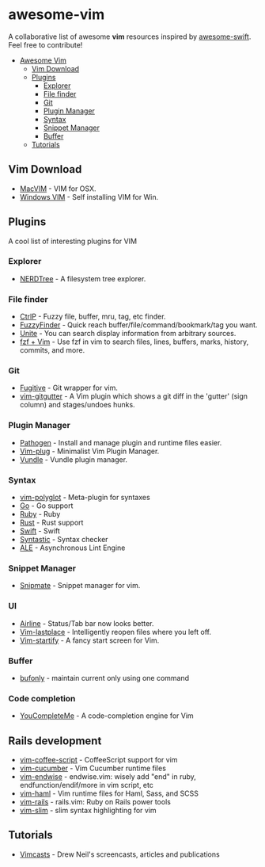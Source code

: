 awesome-vim
===========

A collaborative list of awesome **vim** resources inspired by [awesome-swift](https://github.com/matteocrippa/awesome-swift). Feel free to contribute!


- [Awesome Vim](#awesome-vim)
  - [Vim Download](#vim-download)
  - [Plugins](#plugins)
    - [Explorer](#explorer)
    - [File finder](#file-finder)
    - [Git](#git)
    - [Plugin Manager](#plugin-manager)
    - [Syntax](#syntax)
    - [Snippet Manager](#snippet-manager)
    - [Buffer](#buffer)
  - [Tutorials](#tutorials)

## Vim Download

* [MacVIM](https://github.com/b4winckler/macvim) - VIM for OSX.
* [Windows VIM](http://ftp.vim.org/pub/vim/pc/gvim74.exe) - Self installing VIM for Win.


## Plugins
A cool list of interesting plugins for VIM


### Explorer
* [NERDTree](https://github.com/scrooloose/nerdtree) - A filesystem tree explorer.


### File finder
* [CtrlP](https://github.com/kien/ctrlp.vim) - Fuzzy file, buffer, mru, tag, etc finder.
* [FuzzyFinder](https://bitbucket.org/ns9tks/vim-fuzzyfinder/) - Quick reach buffer/file/command/bookmark/tag you want.
* [Unite](https://github.com/Shougo/unite.vim) - You can search display information from arbitrary sources.
* [fzf + Vim](https://github.com/junegunn/fzf.vim) - Use fzf in vim to search files, lines, buffers, marks, history, commits, and more.

### Git
* [Fugitive](https://github.com/tpope/vim-fugitive) - Git wrapper for vim.
* [vim-gitgutter](https://github.com/airblade/vim-gitgutter) - A Vim plugin which shows a git diff in the 'gutter' (sign column) and stages/undoes hunks.


### Plugin Manager
* [Pathogen](https://github.com/tpope/vim-pathogen) - Install and manage plugin and runtime files easier.
* [Vim-plug](https://github.com/junegunn/vim-plug) - Minimalist Vim Plugin Manager.
* [Vundle](https://github.com/VundleVim/Vundle.vim) - Vundle plugin manager.


### Syntax
* [vim-polyglot](https://github.com/sheerun/vim-polyglot) - Meta-plugin for syntaxes
* [Go](https://github.com/fatih/vim-go) - Go support
* [Ruby](https://github.com/vim-ruby/vim-ruby) - Ruby
* [Rust](https://github.com/rust-lang/rust.vim) - Rust support
* [Swift](https://github.com/keith/swift.vim) - Swift
* [Syntastic](https://github.com/vim-syntastic/syntastic) - Syntax checker
* [ALE](https://github.com/w0rp/ale) - Asynchronous Lint Engine


### Snippet Manager
* [Snipmate](https://github.com/garbas/vim-snipmate) - Snippet manager for vim.


### UI
* [Airline](https://github.com/bling/vim-airline) - Status/Tab bar now looks better.
* [Vim-lastplace](https://github.com/dietsche/vim-lastplace) - Intelligently reopen files where you left off.
* [Vim-startify](https://github.com/mhinz/vim-startify) - A fancy start screen for Vim.

### Buffer
* [bufonly](https://github.com/muziqiushan/vim-bufonly) - maintain current only using one command

### Code completion
* [YouCompleteMe](https://github.com/Valloric/YouCompleteMe) - A code-completion engine for Vim

## Rails development
* [vim-coffee-script](https://github.com/kchmck/vim-coffee-script) - CoffeeScript support for vim
* [vim-cucumber](https://github.com/tpope/vim-cucumber) - Vim Cucumber runtime files
* [vim-endwise](https://github.com/tpope/vim-endwise) - endwise.vim: wisely add "end" in ruby, endfunction/endif/more in vim script, etc
* [vim-haml](https://github.com/tpope/vim-haml) - Vim runtime files for Haml, Sass, and SCSS
* [vim-rails](https://github.com/tpope/vim-rails) - rails.vim: Ruby on Rails power tools
* [vim-slim](https://github.com/slim-template/vim-slim) - slim syntax highlighting for vim

## Tutorials

* [Vimcasts](http://vimcasts.org) - Drew Neil's screencasts, articles and publications
